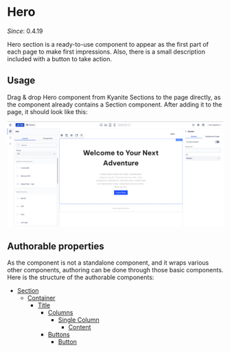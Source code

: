 # Hero

_Since_: 0.4.19

[//]: # (TODO add component groups info)

Hero section is a ready-to-use component to appear as the first part of each page to make first
impressions. Also, there is a small description included with a button to take action.

## Usage

Drag & drop Hero component from Kyanite Sections to the page directly, as the component already
contains a Section component.
After adding it to the page, it should look like this:
<p align="center" width="100%">
    <img class="image--with-border" src="_images/initial-hero.png" alt="Initial Hero">
</p>

## Authorable properties

As the component is not a standalone component, and it wraps various other components, authoring
can be done through those basic components. Here is the structure of the authorable components:

- <a href="../../../components/section">Section</a>
    - <a href="../../../components/container">Container</a>
        - <a href="../../../components/title">Title</a>
          - <a href="../../../components/columns">Columns</a>
              - <a href="../../../components/columns/column">Single Column</a>
                  - <a href="../../../components/content">Content</a>
          - <a href="../../../components/buttons">Buttons</a>
              - <a href="../../../components/button">Button</a>
